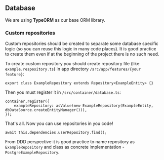 ## Database

We are using **TypeORM** as our base ORM library.

### Custom repositories

Custom repositories should be created to separate some database specific logic (so you can reuse this logic in many code places).
It is good practice to create them even if at the beginning of the project there is no such need.

To create custom repository you should create repository file (like `example.respository.ts`) in app directory `/src/app/features/{your feature}`:

```
export class ExampleRepository extends Repository<ExampleEntity> {}
```

Then you must register it in `/src/container/database.ts`:
```
container.register({
    exampleRepository: asValue(new ExampleRepository(ExampleEntity, dbDataSource.createEntityManager())),
});
```

That's all. Now you can use repositories in you code!
```
await this.dependencies.userRepository.find();
```

From DDD perspective it is good practice to name repository as `ExampleRepository` and class as concrete implementation - `PostgreExampleRepository`.